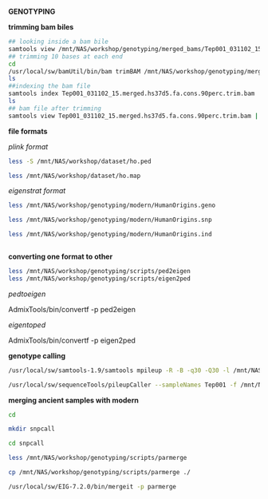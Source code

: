 **GENOTYPING**

**trimming bam biles**

```bash
## looking inside a bam bile
samtools view /mnt/NAS/workshop/genotyping/merged_bams/Tep001_031102_15.merged.hs37d5.fa.cons.90perc.bam | head
## trimming 10 bases at each end
cd
/usr/local/sw/bamUtil/bin/bam trimBAM /mnt/NAS/workshop/genotyping/merged_bams/Tep001_031102_15.merged.hs37d5.fa.cons.90perc.bam Tep001_031102_15.merged.hs37d5.fa.cons.90perc.trim.bam 10
ls
##indexing the bam file
samtools index Tep001_031102_15.merged.hs37d5.fa.cons.90perc.trim.bam
ls
## bam file after trimming
samtools view Tep001_031102_15.merged.hs37d5.fa.cons.90perc.trim.bam | head
```
**file formats**

*plink format*
```bash
less -S /mnt/NAS/workshop/dataset/ho.ped

less /mnt/NAS/workshop/dataset/ho.map
```
*eigenstrat format*
```bash
less /mnt/NAS/workshop/genotyping/modern/HumanOrigins.geno

less /mnt/NAS/workshop/genotyping/modern/HumanOrigins.snp

less /mnt/NAS/workshop/genotyping/modern/HumanOrigins.ind  



```

**converting one format to other**

```bash
less /mnt/NAS/workshop/genotyping/scripts/ped2eigen
less /mnt/NAS/workshop/genotyping/scripts/eigen2ped

```

*pedtoeigen*

AdmixTools/bin/convertf -p ped2eigen

*eigentoped*

AdmixTools/bin/convertf -p eigen2ped


**genotype calling**

```bash
/usr/local/sw/samtools-1.9/samtools mpileup -R -B -q30 -Q30 -l /mnt/NAS/workshop/genotyping/positions.bed -f /mnt/NAS/workshop/prep/hs37d5.fa Tep001_031102_15.merged.hs37d5.fa.cons.90perc.trim.bam > Tep001pileup.txt

/usr/local/sw/sequenceTools/pileupCaller --sampleNames Tep001 -f /mnt/NAS/workshop/genotyping/eigenfile.snp -o EigenStrat -e Tep001.out < Tep001pileup.txt
```

**merging ancient samples with modern**

```bash
cd

mkdir snpcall

cd snpcall

less /mnt/NAS/workshop/genotyping/scripts/parmerge

cp /mnt/NAS/workshop/genotyping/scripts/parmerge ./

/usr/local/sw/EIG-7.2.0/bin/mergeit -p parmerge
```
